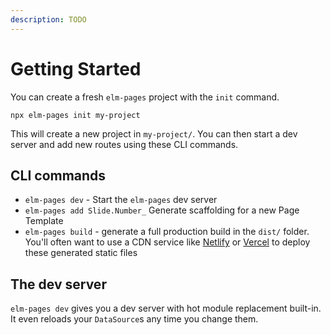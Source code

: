 ```yaml
---
description: TODO
---
```


# Getting Started

You can create a fresh `elm-pages` project with the `init` command.

```shell
npx elm-pages init my-project
```

This will create a new project in `my-project/`. You can then start a dev server and add new routes using these CLI commands.

## CLI commands

- `elm-pages dev` - Start the `elm-pages` dev server
- `elm-pages add Slide.Number_` Generate scaffolding for a new Page Template
- `elm-pages build` - generate a full production build in the `dist/` folder. You'll often want to use a CDN service like [Netlify](http://netlify.com/) or [Vercel](https://vercel.com/) to deploy these generated static files

## The dev server

`elm-pages dev` gives you a dev server with hot module replacement built-in. It even reloads your `DataSource`s any time you change them.
